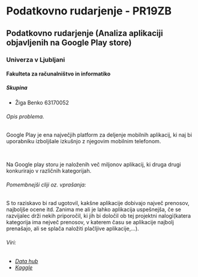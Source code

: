 <h1>Podatkovno rudarjenje - PR19ZB</h1>
<h2>Podatkovno rudarjenje (Analiza aplikaciji objavljenih na Google Play store)</h2>

<h3>Univerza v Ljubljani</h3>
<h4>Fakulteta za računalništvo in informatiko</h4>

<h5>Skupina</h5>
<ul>
  <li>Žiga Benko 63170052</li>
</ul>

<h6>Opis problema.</h6>
<p>Google Play je ena največjih platform za deljenje mobilnih aplikacij, ki naj bi uporabniku izboljšale izkušnjo z njegovim mobilnim telefonom.</p>
<br>
<p>Na Google play storu je naloženih več miljonov aplikacij, ki druga drugi konkurirajo v različnih kategorijah.
  <br>
<h6>Pomembnejši cliji oz. vprašanja:</h6>
S to raziskavo bi rad ugotovil, kakšne aplikacije dobivajo največ prenosov, najboljše ocene itd.
Zanima me ali je lahko aplikacija uspešnejša, če se razvijalec drži nekih priporočil, ki jih bi določil ob tej projektni nalogi(katera kategorija ima nejveč prenosov, v katerem času se aplikacije najbolj prenašajo, ali se splača naložiti plačljive aplikacije,...).</p>


<h6><i>Viri:</i><h6>
<ul>
  <li><a href="https://old.datahub.io/dataset/google-play-statistics">Data hub</a></li>
  <li><a href="https://www.kaggle.com/lava18/google-play-store-apps">Kaggle</a></li>
</ul>
